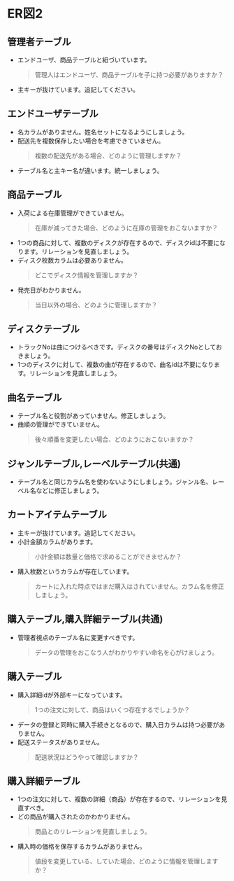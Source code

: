 # ER図2

## 管理者テーブル
- エンドユーザ、商品テーブルと紐づいています。
  > 管理人はエンドユーザ、商品テーブルを子に持つ必要がありますか？
- 主キーが抜けています。追記してください。

## エンドユーザテーブル
- 名カラムがありません。姓名セットになるようにしましょう。
- 配送先を複数保存したい場合を考慮できていません。 
  > 複数の配送先がある場合、どのように管理しますか？
- テーブル名と主キー名が違います。統一しましょう。

## 商品テーブル
- 入荷による在庫管理ができていません。
  > 在庫が減ってきた場合、どのように在庫の管理をおこないますか？
- 1つの商品に対して、複数のディスクが存在するので、ディスクidは不要になります。リレーションを見直しましょう。
- ディスク枚数カラムは必要ありません。
  > どこでディスク情報を管理しますか？
- 発売日がわかりません。
  > 当日以外の場合、どのように管理しますか？

## ディスクテーブル
- トラックNoは曲につけるべきです。ディスクの番号はディスクNoとしておきましょう。
- 1つのディスクに対して、複数の曲が存在するので、曲名idは不要になります。リレーションを見直しましょう。

## 曲名テーブル
- テーブル名と役割があっていません。修正しましょう。
- 曲順の管理ができていません。
  > 後々順番を変更したい場合、どのようにおこないますか？


## ジャンルテーブル,レーベルテーブル(共通)
- テーブル名と同じカラム名を使わないようにしましょう。ジャンル名、レーベル名などに修正しましょう。

## カートアイテムテーブル
- 主キーが抜けています。追記してください。
- 小計金額カラムがあります。
  > 小計金額は数量と価格で求めることができませんか？
- 購入枚数というカラムが存在しています。
  > カートに入れた時点ではまだ購入はされていません。カラム名を修正しましょう。

## 購入テーブル,購入詳細テーブル(共通)
- 管理者視点のテーブル名に変更すべきです。
  > データの管理をおこなう人がわかりやすい命名を心がけましょう。

## 購入テーブル
- 購入詳細idが外部キーになっています。
  > 1つの注文に対して、商品はいくつ存在するでしょうか？
- データの登録と同時に購入手続きとなるので、購入日カラムは持つ必要がありません。
- 配送ステータスがありません。
  > 配送状況はどうやって確認しますか？

## 購入詳細テーブル
- 1つの注文に対して、複数の詳細（商品）が存在するので、リレーションを見直すべき。
- どの商品が購入されたのかわかりません。
  > 商品とのリレーションを見直しましょう。
- 購入時の価格を保存するカラムがありません。
  > 値段を変更している、していた場合、どのように情報を管理しますか？
